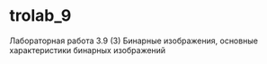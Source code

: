 # trolab_9
Лабораторная работа 3.9 (3) Бинарные изображения, основные характеристики бинарных изображений
